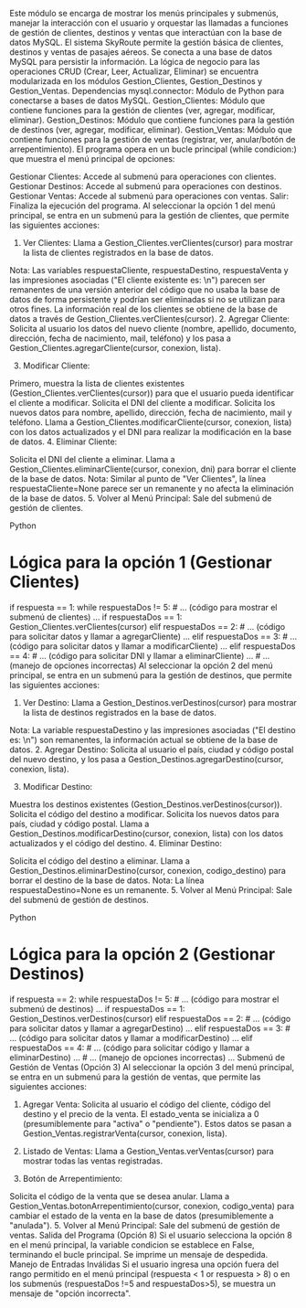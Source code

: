 Este módulo se encarga de mostrar los menús principales y submenús, manejar la interacción con el usuario y orquestar las llamadas a funciones de gestión de clientes, destinos y ventas que interactúan con la base de datos MySQL.
El sistema SkyRoute permite la gestión básica de clientes, destinos y ventas de pasajes aéreos. Se conecta a una base de datos MySQL para persistir la información. La lógica de negocio para las operaciones CRUD (Crear, Leer, Actualizar, Eliminar) se encuentra modularizada en los módulos Gestion_Clientes, Gestion_Destinos y Gestion_Ventas.
Dependencias
mysql.connector: Módulo de Python para conectarse a bases de datos MySQL.
Gestion_Clientes: Módulo que contiene funciones para la gestión de clientes (ver, agregar, modificar, eliminar).
Gestion_Destinos: Módulo que contiene funciones para la gestión de destinos (ver, agregar, modificar, eliminar).
Gestion_Ventas: Módulo que contiene funciones para la gestión de ventas (registrar, ver, anular/botón de arrepentimiento).
El programa opera en un bucle principal (while condicion:) que muestra el menú principal de opciones:

Gestionar Clientes: Accede al submenú para operaciones con clientes.
Gestionar Destinos: Accede al submenú para operaciones con destinos.
Gestionar Ventas: Accede al submenú para operaciones con ventas.
Salir: Finaliza la ejecución del programa.
Al seleccionar la opción 1 del menú principal, se entra en un submenú para la gestión de clientes, que permite las siguientes acciones:

1. Ver Clientes: Llama a Gestion_Clientes.verClientes(cursor) para mostrar la lista de clientes registrados en la base de datos.

Nota: Las variables respuestaCliente, respuestaDestino, respuestaVenta y las impresiones asociadas ("El cliente existente es: \n") parecen ser remanentes de una versión anterior del código que no usaba la base de datos de forma persistente y podrían ser eliminadas si no se utilizan para otros fines. La información real de los clientes se obtiene de la base de datos a través de Gestion_Clientes.verClientes(cursor).
2. Agregar Cliente: Solicita al usuario los datos del nuevo cliente (nombre, apellido, documento, dirección, fecha de nacimiento, mail, teléfono) y los pasa a Gestion_Clientes.agregarCliente(cursor, conexion, lista).

3. Modificar Cliente:

Primero, muestra la lista de clientes existentes (Gestion_Clientes.verClientes(cursor)) para que el usuario pueda identificar el cliente a modificar.
Solicita el DNI del cliente a modificar.
Solicita los nuevos datos para nombre, apellido, dirección, fecha de nacimiento, mail y teléfono.
Llama a Gestion_Clientes.modificarCliente(cursor, conexion, lista) con los datos actualizados y el DNI para realizar la modificación en la base de datos.
4. Eliminar Cliente:

Solicita el DNI del cliente a eliminar.
Llama a Gestion_Clientes.eliminarCliente(cursor, conexion, dni) para borrar el cliente de la base de datos.
Nota: Similar al punto de "Ver Clientes", la línea respuestaCliente=None parece ser un remanente y no afecta la eliminación de la base de datos.
5. Volver al Menú Principal: Sale del submenú de gestión de clientes.

Python

# Lógica para la opción 1 (Gestionar Clientes)
if respuesta == 1:
    while respuestaDos != 5:
        # ... (código para mostrar el submenú de clientes) ...
        if respuestaDos == 1:
            Gestion_Clientes.verClientes(cursor)
        elif respuestaDos == 2:
            # ... (código para solicitar datos y llamar a agregarCliente) ...
        elif respuestaDos == 3:
            # ... (código para solicitar datos y llamar a modificarCliente) ...
        elif respuestaDos == 4:
            # ... (código para solicitar DNI y llamar a eliminarCliente) ...
        # ... (manejo de opciones incorrectas)
        Al seleccionar la opción 2 del menú principal, se entra en un submenú para la gestión de destinos, que permite las siguientes acciones:

1. Ver Destino: Llama a Gestion_Destinos.verDestinos(cursor) para mostrar la lista de destinos registrados en la base de datos.

Nota: La variable respuestaDestino y las impresiones asociadas ("El destino es: \n") son remanentes, la información actual se obtiene de la base de datos.
2. Agregar Destino: Solicita al usuario el país, ciudad y código postal del nuevo destino, y los pasa a Gestion_Destinos.agregarDestino(cursor, conexion, lista).

3. Modificar Destino:

Muestra los destinos existentes (Gestion_Destinos.verDestinos(cursor)).
Solicita el código del destino a modificar.
Solicita los nuevos datos para país, ciudad y código postal.
Llama a Gestion_Destinos.modificarDestino(cursor, conexion, lista) con los datos actualizados y el código del destino.
4. Eliminar Destino:

Solicita el código del destino a eliminar.
Llama a Gestion_Destinos.eliminarDestino(cursor, conexion, codigo_destino) para borrar el destino de la base de datos.
Nota: La línea respuestaDestino=None es un remanente.
5. Volver al Menú Principal: Sale del submenú de gestión de destinos.

Python

# Lógica para la opción 2 (Gestionar Destinos)
if respuesta == 2:
    while respuestaDos != 5:
        # ... (código para mostrar el submenú de destinos) ...
        if respuestaDos == 1:
            Gestion_Destinos.verDestinos(cursor)
        elif respuestaDos == 2:
            # ... (código para solicitar datos y llamar a agregarDestino) ...
        elif respuestaDos == 3:
            # ... (código para solicitar datos y llamar a modificarDestino) ...
        elif respuestaDos == 4:
            # ... (código para solicitar código y llamar a eliminarDestino) ...
        # ... (manejo de opciones incorrectas) ...
Submenú de Gestión de Ventas (Opción 3)
Al seleccionar la opción 3 del menú principal, se entra en un submenú para la gestión de ventas, que permite las siguientes acciones:

1. Agregar Venta: Solicita al usuario el código del cliente, código del destino y el precio de la venta. El estado_venta se inicializa a 0 (presumiblemente para "activa" o "pendiente"). Estos datos se pasan a Gestion_Ventas.registrarVenta(cursor, conexion, lista).

2. Listado de Ventas: Llama a Gestion_Ventas.verVentas(cursor) para mostrar todas las ventas registradas.

3. Botón de Arrepentimiento:

Solicita el código de la venta que se desea anular.
Llama a Gestion_Ventas.botonArrepentimiento(cursor, conexion, codigo_venta) para cambiar el estado de la venta en la base de datos (presumiblemente a "anulada").
5. Volver al Menú Principal: Sale del submenú de gestión de ventas.
Salida del Programa (Opción 8)
Si el usuario selecciona la opción 8 en el menú principal, la variable condicion se establece en False, terminando el bucle principal. Se imprime un mensaje de despedida.
Manejo de Entradas Inválidas
Si el usuario ingresa una opción fuera del rango permitido en el menú principal (respuesta < 1 or respuesta > 8) o en los submenús (respuestaDos !=5 and respuestaDos>5), se muestra un mensaje de "opción incorrecta".

